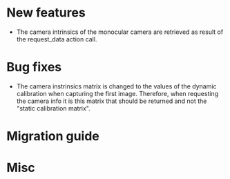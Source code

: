 # New features

* The camera intrinsics of the monocular camera are retrieved as result of the request_data action call. 

# Bug fixes

* The camera instrinsics matrix is changed to the values of the dynamic calibration when capturing the first image. Therefore, when requesting the camera info it is this matrix that should be returned and not the "static calibration matrix". 

# Migration guide

# Misc